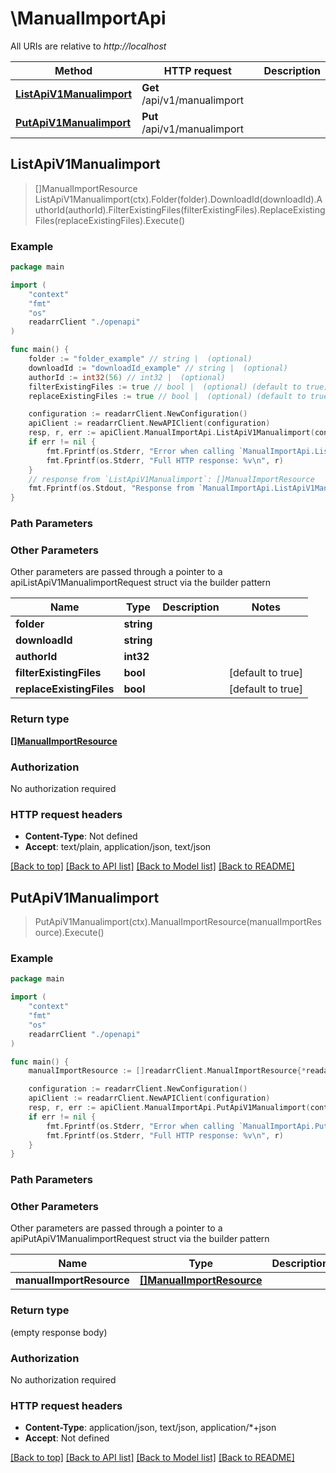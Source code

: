 # \ManualImportApi

All URIs are relative to *http://localhost*

Method | HTTP request | Description
------------- | ------------- | -------------
[**ListApiV1Manualimport**](ManualImportApi.md#ListApiV1Manualimport) | **Get** /api/v1/manualimport | 
[**PutApiV1Manualimport**](ManualImportApi.md#PutApiV1Manualimport) | **Put** /api/v1/manualimport | 



## ListApiV1Manualimport

> []ManualImportResource ListApiV1Manualimport(ctx).Folder(folder).DownloadId(downloadId).AuthorId(authorId).FilterExistingFiles(filterExistingFiles).ReplaceExistingFiles(replaceExistingFiles).Execute()



### Example

```go
package main

import (
    "context"
    "fmt"
    "os"
    readarrClient "./openapi"
)

func main() {
    folder := "folder_example" // string |  (optional)
    downloadId := "downloadId_example" // string |  (optional)
    authorId := int32(56) // int32 |  (optional)
    filterExistingFiles := true // bool |  (optional) (default to true)
    replaceExistingFiles := true // bool |  (optional) (default to true)

    configuration := readarrClient.NewConfiguration()
    apiClient := readarrClient.NewAPIClient(configuration)
    resp, r, err := apiClient.ManualImportApi.ListApiV1Manualimport(context.Background()).Folder(folder).DownloadId(downloadId).AuthorId(authorId).FilterExistingFiles(filterExistingFiles).ReplaceExistingFiles(replaceExistingFiles).Execute()
    if err != nil {
        fmt.Fprintf(os.Stderr, "Error when calling `ManualImportApi.ListApiV1Manualimport``: %v\n", err)
        fmt.Fprintf(os.Stderr, "Full HTTP response: %v\n", r)
    }
    // response from `ListApiV1Manualimport`: []ManualImportResource
    fmt.Fprintf(os.Stdout, "Response from `ManualImportApi.ListApiV1Manualimport`: %v\n", resp)
}
```

### Path Parameters



### Other Parameters

Other parameters are passed through a pointer to a apiListApiV1ManualimportRequest struct via the builder pattern


Name | Type | Description  | Notes
------------- | ------------- | ------------- | -------------
 **folder** | **string** |  | 
 **downloadId** | **string** |  | 
 **authorId** | **int32** |  | 
 **filterExistingFiles** | **bool** |  | [default to true]
 **replaceExistingFiles** | **bool** |  | [default to true]

### Return type

[**[]ManualImportResource**](ManualImportResource.md)

### Authorization

No authorization required

### HTTP request headers

- **Content-Type**: Not defined
- **Accept**: text/plain, application/json, text/json

[[Back to top]](#) [[Back to API list]](../README.md#documentation-for-api-endpoints)
[[Back to Model list]](../README.md#documentation-for-models)
[[Back to README]](../README.md)


## PutApiV1Manualimport

> PutApiV1Manualimport(ctx).ManualImportResource(manualImportResource).Execute()



### Example

```go
package main

import (
    "context"
    "fmt"
    "os"
    readarrClient "./openapi"
)

func main() {
    manualImportResource := []readarrClient.ManualImportResource{*readarrClient.NewManualImportResource()} // []ManualImportResource |  (optional)

    configuration := readarrClient.NewConfiguration()
    apiClient := readarrClient.NewAPIClient(configuration)
    resp, r, err := apiClient.ManualImportApi.PutApiV1Manualimport(context.Background()).ManualImportResource(manualImportResource).Execute()
    if err != nil {
        fmt.Fprintf(os.Stderr, "Error when calling `ManualImportApi.PutApiV1Manualimport``: %v\n", err)
        fmt.Fprintf(os.Stderr, "Full HTTP response: %v\n", r)
    }
}
```

### Path Parameters



### Other Parameters

Other parameters are passed through a pointer to a apiPutApiV1ManualimportRequest struct via the builder pattern


Name | Type | Description  | Notes
------------- | ------------- | ------------- | -------------
 **manualImportResource** | [**[]ManualImportResource**](ManualImportResource.md) |  | 

### Return type

 (empty response body)

### Authorization

No authorization required

### HTTP request headers

- **Content-Type**: application/json, text/json, application/*+json
- **Accept**: Not defined

[[Back to top]](#) [[Back to API list]](../README.md#documentation-for-api-endpoints)
[[Back to Model list]](../README.md#documentation-for-models)
[[Back to README]](../README.md)

